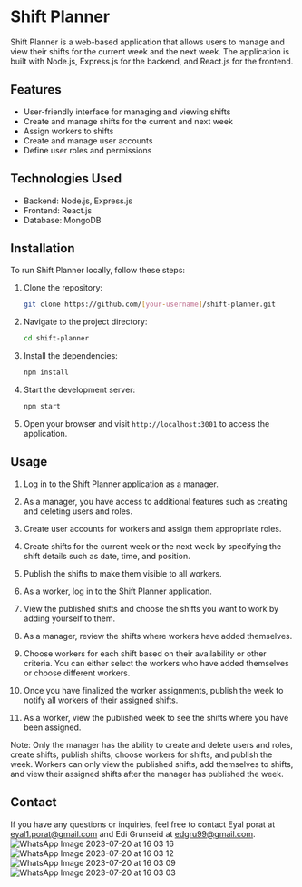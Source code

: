 # Shift Planner

Shift Planner is a web-based application that allows users to manage and view their shifts for the current week and the next week. The application is built with Node.js, Express.js for the backend, and React.js for the frontend.

## Features

- User-friendly interface for managing and viewing shifts
- Create and manage shifts for the current and next week
- Assign workers to shifts
- Create and manage user accounts
- Define user roles and permissions

## Technologies Used

- Backend: Node.js, Express.js
- Frontend: React.js
- Database: MongoDB

## Installation

To run Shift Planner locally, follow these steps:

1. Clone the repository:

   ```bash
   git clone https://github.com/[your-username]/shift-planner.git
   ```

2. Navigate to the project directory:

   ```bash
   cd shift-planner
   ```

3. Install the dependencies:

   ```bash
   npm install
   ```

4. Start the development server:

   ```bash
   npm start
   ```

5. Open your browser and visit `http://localhost:3001` to access the application.

## Usage

1. Log in to the Shift Planner application as a manager.

2. As a manager, you have access to additional features such as creating and deleting users and roles.

3. Create user accounts for workers and assign them appropriate roles.

4. Create shifts for the current week or the next week by specifying the shift details such as date, time, and position.

5. Publish the shifts to make them visible to all workers.

6. As a worker, log in to the Shift Planner application.

7. View the published shifts and choose the shifts you want to work by adding yourself to them.

8. As a manager, review the shifts where workers have added themselves.

9. Choose workers for each shift based on their availability or other criteria. You can either select the workers who have added themselves or choose different workers.

10. Once you have finalized the worker assignments, publish the week to notify all workers of their assigned shifts.

11. As a worker, view the published week to see the shifts where you have been assigned.

Note: Only the manager has the ability to create and delete users and roles, create shifts, publish shifts, choose workers for shifts, and publish the week. Workers can only view the published shifts, add themselves to shifts, and view their assigned shifts after the manager has published the week.

## Contact

If you have any questions or inquiries, feel free to contact Eyal porat at eyal1.porat@gmail.com and Edi Grunseid at edgru99@gmail.com.
![WhatsApp Image 2023-07-20 at 16 03 16](https://github.com/PoratEyal/Shift-Planner/assets/134833213/d950b665-79c5-4305-901c-546eb42c7156)
![WhatsApp Image 2023-07-20 at 16 03 12](https://github.com/PoratEyal/Shift-Planner/assets/134833213/46650bd0-ec9a-4d7d-8c56-372a20c3381e)
![WhatsApp Image 2023-07-20 at 16 03 09](https://github.com/PoratEyal/Shift-Planner/assets/134833213/90ff7145-807f-4027-a292-e24fc047814e)
![WhatsApp Image 2023-07-20 at 16 03 03](https://github.com/PoratEyal/Shift-Planner/assets/134833213/4cd8339f-9d04-44b9-bee5-a3c7c667e39f)
